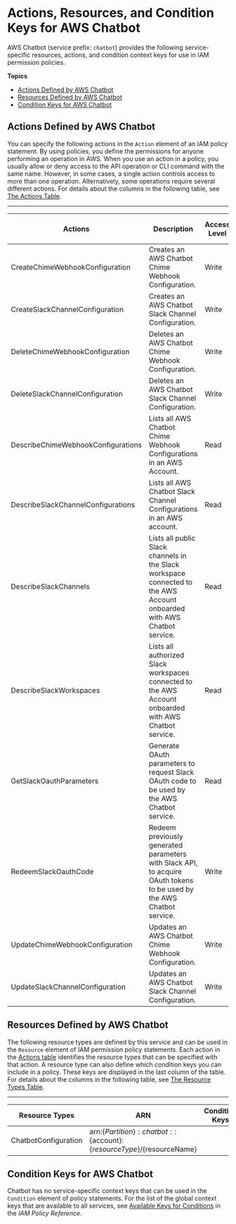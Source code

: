 # Actions, Resources, and Condition Keys for AWS Chatbot<a name="list_awschatbot"></a>

AWS Chatbot \(service prefix: `chatbot`\) provides the following service\-specific resources, actions, and condition context keys for use in IAM permission policies\.

**Topics**
+ [Actions Defined by AWS Chatbot](#awschatbot-actions-as-permissions)
+ [Resources Defined by AWS Chatbot](#awschatbot-resources-for-iam-policies)
+ [Condition Keys for AWS Chatbot](#awschatbot-policy-keys)

## Actions Defined by AWS Chatbot<a name="awschatbot-actions-as-permissions"></a>

You can specify the following actions in the `Action` element of an IAM policy statement\. By using policies, you define the permissions for anyone performing an operation in AWS\. When you use an action in a policy, you usually allow or deny access to the API operation or CLI command with the same name\. However, in some cases, a single action controls access to more than one operation\. Alternatively, some operations require several different actions\. For details about the columns in the following table, see [The Actions Table](reference_policies_actions-resources-contextkeys.md#actions_table)\.


****  

| Actions | Description | Access Level | Resource Types \(\*required\) | Condition Keys | Dependent Actions | 
| --- | --- | --- | --- | --- | --- | 
|   CreateChimeWebhookConfiguration  | Creates an AWS Chatbot Chime Webhook Configuration\. | Write |  |  |  | 
|   CreateSlackChannelConfiguration  | Creates an AWS Chatbot Slack Channel Configuration\. | Write |  |  |  | 
|   DeleteChimeWebhookConfiguration  | Deletes an AWS Chatbot Chime Webhook Configuration\. | Write |  |  |  | 
|   DeleteSlackChannelConfiguration  | Deletes an AWS Chatbot Slack Channel Configuration\. | Write |  |  |  | 
|   DescribeChimeWebhookConfigurations  | Lists all AWS Chatbot Chime Webhook Configurations in an AWS Account\. | Read |  |  |  | 
|   DescribeSlackChannelConfigurations  | Lists all AWS Chatbot Slack Channel Configurations in an AWS account\. | Read |  |  |  | 
|   DescribeSlackChannels  | Lists all public Slack channels in the Slack workspace connected to the AWS Account onboarded with AWS Chatbot service\. | Read |  |  |  | 
|   DescribeSlackWorkspaces  | Lists all authorized Slack workspaces connected to the AWS Account onboarded with AWS Chatbot service\. | Read |  |  |  | 
|   GetSlackOauthParameters  | Generate OAuth parameters to request Slack OAuth code to be used by the AWS Chatbot service\. | Read |  |  |  | 
|   RedeemSlackOauthCode  | Redeem previously generated parameters with Slack API, to acquire OAuth tokens to be used by the AWS Chatbot service\. | Write |  |  |  | 
|   UpdateChimeWebhookConfiguration  | Updates an AWS Chatbot Chime Webhook Configuration\. | Write |  |  |  | 
|   UpdateSlackChannelConfiguration  | Updates an AWS Chatbot Slack Channel Configuration\. | Write |  |  |  | 

## Resources Defined by AWS Chatbot<a name="awschatbot-resources-for-iam-policies"></a>

The following resource types are defined by this service and can be used in the `Resource` element of IAM permission policy statements\. Each action in the [Actions table](#awschatbot-actions-as-permissions) identifies the resource types that can be specified with that action\. A resource type can also define which condition keys you can include in a policy\. These keys are displayed in the last column of the table\. For details about the columns in the following table, see [The Resource Types Table](reference_policies_actions-resources-contextkeys.md#resources_table)\.


****  

| Resource Types | ARN | Condition Keys | 
| --- | --- | --- | 
|   ChatbotConfiguration  |  arn:$\{Partition\}:chatbot::$\{account\}:$\{resourceType\}/$\{resourceName\}  |  | 

## Condition Keys for AWS Chatbot<a name="awschatbot-policy-keys"></a>

Chatbot has no service\-specific context keys that can be used in the `Condition` element of policy statements\. For the list of the global context keys that are available to all services, see [Available Keys for Conditions](reference_policies_condition-keys.html#AvailableKeys) in the *IAM Policy Reference*\.